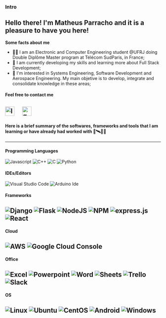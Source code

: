 ### Intro
Hello there! I'm Matheus Parracho and it is a pleasure to have you here!
---
**Some facts about me**
* 👨‍💻 I am an Electronic and Computer Engineering student @UFRJ doing Double Diplôme Master program at Télécom SudParis, in France;
* 📝 I am currently developing my skills and learning more about Full Stack Development;
* 🤩 I'm interested in Systems Engineering, Software Development and Aerospace Engineering. My main objetive is to develop, integrate and consolidate knowledge in these areas;
#### **Feel free to contact me**
<a href="https://www.linkedin.com/in/matheus-parracho-b8a8891a2/"><img src="https://www.vectorlogo.zone/logos/linkedin/linkedin-icon.svg" width="30px" alt="linkedin"></a>
&nbsp; &nbsp;
<a href="mailto:matheus.parracho@poli.ufrj.br"><img src="https://upload.wikimedia.org/wikipedia/commons/thumb/7/7e/Gmail_icon_%282020%29.svg/512px-Gmail_icon_%282020%29.svg.png" width="30px" alt="gmail"></a>
---
#### Here is a brief summary of the softwares, frameworks and tools that I am learning or have already had worked with 🚀🛰️👨‍💻
---
#### Programming Languages
![Javascript](https://img.shields.io/badge/JavaScript-F7DF1E?style=for-the-badge&logo=javascript&logoColor=black)
![C++](https://img.shields.io/badge/C%2B%2B-00599C?style=for-the-badge&logo=c%2B%2B&logoColor=white)
![C](   https://img.shields.io/badge/C-00599C?style=for-the-badge&logo=c&logoColor=white)
![Python](https://img.shields.io/badge/Python-3776AB?style=for-the-badge&logo=python&logoColor=white)
#### IDEs/Editors
![Visual Studio Code](https://img.shields.io/badge/VisualStudioCode-0078d7.svg?style=for-the-badge&logo=visual-studio-code&logoColor=white)
![Arduino Ide](https://img.shields.io/badge/Arduino_IDE-00979D?style=for-the-badge&logo=arduino&logoColor=white)
#### Frameworks
![Django](https://img.shields.io/badge/Django-339933?style=for-the-badge&logo=django&logoColor=purple)
![Flask](https://img.shields.io/badge/Flask-339422?style=for-the-badge&logo=flask&logoColor=black)
![NodeJS](https://img.shields.io/badge/Node.js-339933?style=for-the-badge&logo=nodedotjs&logoColor=white)
![NPM](https://img.shields.io/badge/npm-CB3837?style=for-the-badge&logo=npm&logoColor=white)
![express.js](https://img.shields.io/badge/Express.js-000000?style=for-the-badge&logo=express&logoColor=white)
![React](https://img.shields.io/badge/React-20232A?style=for-the-badge&logo=react&logoColor=61DAFB)
---
#### Cloud
![AWS](https://img.shields.io/badge/Amazon_AWS-232F3E?style=for-the-badge&logo=amazon-aws&logoColor=white)
![Google Cloud Console](https://img.shields.io/badge/Google_Cloud-00C7B7?style=for-the-badge&logo=netlify&logoColor=white)
---
#### Office
![Excel](https://img.shields.io/badge/Microsoft_Excel-217346?style=for-the-badge&logo=microsoft-excel&logoColor=white)
![Powerpoint](https://img.shields.io/badge/Microsoft_PowerPoint-B7472A?style=for-the-badge&logo=microsoft-powerpoint&logoColor=white)
![Word](https://img.shields.io/badge/Microsoft_Word-2B579A?style=for-the-badge&logo=microsoft-word&logoColor=white)
![Sheets](https://img.shields.io/badge/Google%20Sheets-34A853?style=for-the-badge&logo=google-sheets&logoColor=white)
![Trello](https://img.shields.io/badge/Trello-0052CC?style=for-the-badge&logo=trello&logoColor=white)
![Slack](https://img.shields.io/badge/Slack-4A154B?style=for-the-badge&logo=slack&logoColor=white)
---
#### OS
![Linux](https://img.shields.io/badge/Linux-FCC624?style=for-the-badge&logo=linux&logoColor=black)
![Ubuntu](https://img.shields.io/badge/Ubuntu-E95420?style=for-the-badge&logo=ubuntu&logoColor=white)
![CentOS](https://img.shields.io/badge/Cent%20OS-262577?style=for-the-badge&logo=CentOS&logoColor=white)
![Android](https://img.shields.io/badge/Android-3DDC84?style=for-the-badge&logo=android&logoColor=white)
![Windows](https://img.shields.io/badge/Windows-0078D6?style=for-the-badge&logo=windows&logoColor=white)
---
